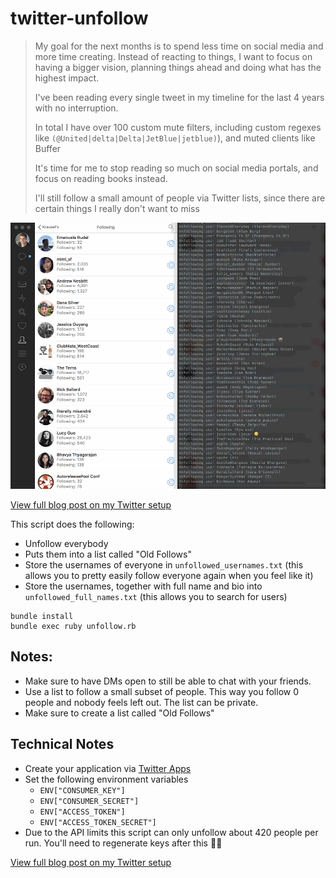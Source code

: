 # twitter-unfollow

> My goal for the next months is to spend less time on social media and more time creating. Instead of reacting to things, I want to focus on having a bigger vision, planning things ahead and doing what has the highest impact.
> 
> I've been reading every single tweet in my timeline for the last 4 years with no interruption.
> 
> In total I have over 100 custom mute filters, including custom regexes like `(@United|delta|Delta|JetBlue|jetblue)`), and muted clients like Buffer
>
> It's time for me to stop reading so much on social media portals, and focus on reading books instead.
> 
> I'll still follow a small amount of people via Twitter lists, since there are certain things I really don't want to miss

![unfollow.gif](unfollow.gif)

[View full blog post on my Twitter setup](https://krausefx.com/blog/how-i-use-twitter)

This script does the following:

- Unfollow everybody
- Puts them into a list called "Old Follows"
- Store the usernames of everyone in `unfollowed_usernames.txt` (this allows you to pretty easily follow everyone again when you feel like it)
- Store the usernames, together with full name and bio into `unfollowed_full_names.txt` (this allows you to search for users)

```
bundle install
bundle exec ruby unfollow.rb
```

## Notes:
- Make sure to have DMs open to still be able to chat with your friends.
- Use a list to follow a small subset of people. This way you follow 0 people and nobody feels left out. The list can be private.
- Make sure to create a list called "Old Follows"

## Technical Notes
- Create your application via [Twitter Apps](https://apps.twitter.com)
- Set the following environment variables
  - `ENV["CONSUMER_KEY"]`
  - `ENV["CONSUMER_SECRET"]`
  - `ENV["ACCESS_TOKEN"]`
  - `ENV["ACCESS_TOKEN_SECRET"]`
- Due to the API limits this script can only unfollow about 420 people per run. You'll need to regenerate keys after this 🤷‍♀️

[View full blog post on my Twitter setup](https://krausefx.com/blog/how-i-use-twitter)
